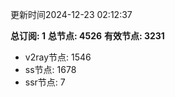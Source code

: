 更新时间2024-12-23 02:12:37

**总订阅: 1**
**总节点: 4526**
**有效节点: 3231**
- v2ray节点: 1546
- ss节点: 1678
- ssr节点: 7

